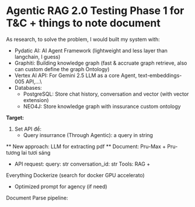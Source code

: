 # Agentic RAG 2.0 Testing Phase 1 for T&C + things to note document

As research, to solve the problem, I would built my system with:
- Pydatic AI: AI Agent Framework (lightweight and less layer than langchain, I guess)
- Graphiti: Building knowledge graph (fast & accruate graph retrieve, also can custom define the graph Ontology)
- Vertex AI API: For Gemini 2.5 LLM as a core Agent, text-embeddings-005 API,...\
- Databases:
    + PostgreSQL: Store chat history, conversation and vector (with vector extension)
    + NEO4J: Store knowledge graph with inssurance custom ontology

**Target:**
1. Set API để:
    + Query insurrance (Through Agentic): a query in string 

** New approach: LLM for extracting pdf 
** Document: Pru-Max + Pru-tương lai tươi sáng
- API request: 
query: str
conversation_id: str
Tools: RAG + 

Everything Dockerize (search for docker GPU accelerato)
* Optimized prompt for agency (if need)


Document Parse pipeline:
